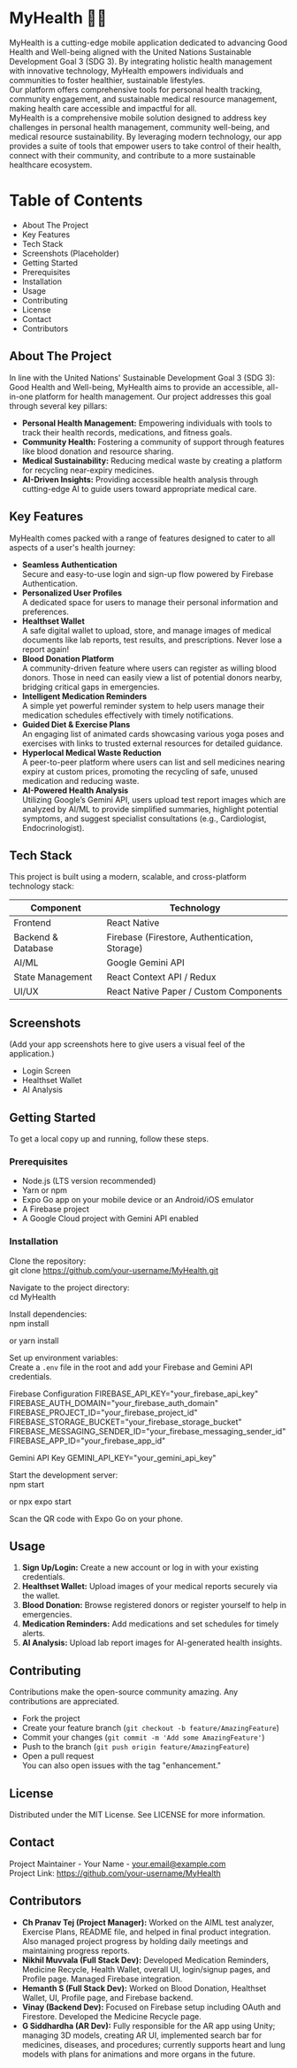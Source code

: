 # MyHealth 🌿💚

MyHealth is a cutting-edge mobile application dedicated to advancing Good Health and Well-being aligned with the United Nations Sustainable Development Goal 3 (SDG 3). By integrating holistic health management with innovative technology, MyHealth empowers individuals and communities to foster healthier, sustainable lifestyles.  
Our platform offers comprehensive tools for personal health tracking, community engagement, and sustainable medical resource management, making health care accessible and impactful for all.  
MyHealth is a comprehensive mobile solution designed to address key challenges in personal health management, community well-being, and medical resource sustainability. By leveraging modern technology, our app provides a suite of tools that empower users to take control of their health, connect with their community, and contribute to a more sustainable healthcare ecosystem.

# Table of Contents  
- About The Project  
- Key Features  
- Tech Stack  
- Screenshots (Placeholder)  
- Getting Started  
- Prerequisites  
- Installation  
- Usage  
- Contributing  
- License  
- Contact  
- Contributors

## About The Project  
In line with the United Nations' Sustainable Development Goal 3 (SDG 3): Good Health and Well-being, MyHealth aims to provide an accessible, all-in-one platform for health management. Our project addresses this goal through several key pillars:  
- **Personal Health Management:** Empowering individuals with tools to track their health records, medications, and fitness goals.  
- **Community Health:** Fostering a community of support through features like blood donation and resource sharing.  
- **Medical Sustainability:** Reducing medical waste by creating a platform for recycling near-expiry medicines.  
- **AI-Driven Insights:** Providing accessible health analysis through cutting-edge AI to guide users toward appropriate medical care.  

## Key Features  
MyHealth comes packed with a range of features designed to cater to all aspects of a user's health journey:  
- **Seamless Authentication**  
  Secure and easy-to-use login and sign-up flow powered by Firebase Authentication.  
- **Personalized User Profiles**  
  A dedicated space for users to manage their personal information and preferences.  
- **Healthset Wallet**  
  A safe digital wallet to upload, store, and manage images of medical documents like lab reports, test results, and prescriptions. Never lose a report again!  
- **Blood Donation Platform**  
  A community-driven feature where users can register as willing blood donors. Those in need can easily view a list of potential donors nearby, bridging critical gaps in emergencies.  
- **Intelligent Medication Reminders**  
  A simple yet powerful reminder system to help users manage their medication schedules effectively with timely notifications.  
- **Guided Diet & Exercise Plans**  
  An engaging list of animated cards showcasing various yoga poses and exercises with links to trusted external resources for detailed guidance.  
- **Hyperlocal Medical Waste Reduction**  
  A peer-to-peer platform where users can list and sell medicines nearing expiry at custom prices, promoting the recycling of safe, unused medication and reducing waste.  
- **AI-Powered Health Analysis**  
  Utilizing Google’s Gemini API, users upload test report images which are analyzed by AI/ML to provide simplified summaries, highlight potential symptoms, and suggest specialist consultations (e.g., Cardiologist, Endocrinologist).  

## Tech Stack  
This project is built using a modern, scalable, and cross-platform technology stack:  

| Component          | Technology                              |  
|--------------------|---------------------------------------|  
| Frontend           | React Native                          |  
| Backend & Database  | Firebase (Firestore, Authentication, Storage) |  
| AI/ML              | Google Gemini API                     |  
| State Management   | React Context API / Redux             |  
| UI/UX              | React Native Paper / Custom Components|  

## Screenshots  
(Add your app screenshots here to give users a visual feel of the application.)  
- Login Screen  
- Healthset Wallet  
- AI Analysis  

## Getting Started  
To get a local copy up and running, follow these steps.

### Prerequisites  
- Node.js (LTS version recommended)  
- Yarn or npm  
- Expo Go app on your mobile device or an Android/iOS emulator  
- A Firebase project  
- A Google Cloud project with Gemini API enabled  

### Installation  
Clone the repository:  
git clone https://github.com/your-username/MyHealth.git

Navigate to the project directory:  
cd MyHealth

Install dependencies:  
npm install

or 
yarn install

Set up environment variables:  
Create a `.env` file in the root and add your Firebase and Gemini API credentials.  

Firebase Configuration
FIREBASE_API_KEY="your_firebase_api_key"
FIREBASE_AUTH_DOMAIN="your_firebase_auth_domain"
FIREBASE_PROJECT_ID="your_firebase_project_id"
FIREBASE_STORAGE_BUCKET="your_firebase_storage_bucket"
FIREBASE_MESSAGING_SENDER_ID="your_firebase_messaging_sender_id"
FIREBASE_APP_ID="your_firebase_app_id"

Gemini API Key
GEMINI_API_KEY="your_gemini_api_key"

Start the development server:  
npm start

or
npx expo start

Scan the QR code with Expo Go on your phone.

## Usage  
1. **Sign Up/Login:** Create a new account or log in with your existing credentials.  
2. **Healthset Wallet:** Upload images of your medical reports securely via the wallet.  
3. **Blood Donation:** Browse registered donors or register yourself to help in emergencies.  
4. **Medication Reminders:** Add medications and set schedules for timely alerts.  
5. **AI Analysis:** Upload lab report images for AI-generated health insights.  

## Contributing  
Contributions make the open-source community amazing. Any contributions are appreciated.  
- Fork the project  
- Create your feature branch (`git checkout -b feature/AmazingFeature`)  
- Commit your changes (`git commit -m 'Add some AmazingFeature'`)  
- Push to the branch (`git push origin feature/AmazingFeature`)  
- Open a pull request  
You can also open issues with the tag "enhancement."

## License  
Distributed under the MIT License. See LICENSE for more information.

## Contact  
Project Maintainer - Your Name - [your.email@example.com](mailto:your.email@example.com)  
Project Link: https://github.com/your-username/MyHealth

## Contributors  

- **Ch Pranav Tej (Project Manager):** Worked on the AIML test analyzer, Exercise Plans, README file, and helped in final product integration. Also managed project progress by holding daily meetings and maintaining progress reports.  
- **Nikhil Muvvala (Full Stack Dev):** Developed Medication Reminders, Medicine Recycle, Health Wallet, overall UI, login/signup pages, and Profile page. Managed Firebase integration.  
- **Hemanth S (Full Stack Dev):** Worked on Blood Donation, Healthset Wallet, UI, Profile page, and Firebase backend.  
- **Vinay (Backend Dev):** Focused on Firebase setup including OAuth and Firestore. Developed the Medicine Recycle page.  
- **G Siddhardha (AR Dev):** Fully responsible for the AR app using Unity; managing 3D models, creating AR UI, implemented search bar for medicines, diseases, and procedures; currently supports heart and lung models with plans for animations and more organs in the future.  
